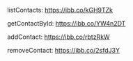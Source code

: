 listContacts: https://ibb.co/kGH9TZk

getContactById: https://ibb.co/YW4n2DT

addContact: https://ibb.co/rbtzRkW

removeContact: https://ibb.co/2sfdJ3Y